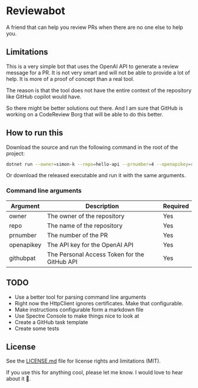# Reviewabot
A friend that can help you review PRs when there are no one else to help you.

## Limitations
This is a very simple bot that uses the OpenAI API to generate a review message for a PR. 
It is not very smart and will not be able to provide a lot of help. 
It is more of a proof of concept than a real tool.

The reason is that the tool does not have the entire context of the repository like GitHub copilot would have.

So there might be better solutions out there. And I am sure that GitHub is working on a CodeReview Borg that will be able to do this better.

## How to run this
Download the source and run the following command in the root of the project:

```bash
dotnet run --owner=simon-k --repo=hello-api --prnumber=4 --openapikey=redacted --githubpat=redacted
```

Or download the released executable and run it with the same arguments.

### Command line arguments
| Argument | Description | Required |
| --- | --- | --- |
| owner | The owner of the repository | Yes |
| repo | The name of the repository | Yes |
| prnumber | The number of the PR | Yes |
| openapikey | The API key for the OpenAI API | Yes |
| githubpat | The Personal Access Token for the GitHub API | Yes |

## TODO
* Use a better tool for parsing command line arguments
* Right now the HttpClient ignores certificates. Make that configurable.
* Make instructions configurable form a markdown file
* Use Spectre Console to make things nice to look at
* Create a GitHub task template
* Create some tests

## License
See the [LICENSE.md](LICENSE.md) file for license rights and limitations (MIT).

If you use this for anything cool, please let me know. I would love to hear about it 🫶.
```